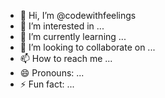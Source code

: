 - 👋 Hi, I’m @codewithfeelings
- 👀 I’m interested in ...
- 🌱 I’m currently learning ...
- 💞️ I’m looking to collaborate on ...
- 📫 How to reach me ...
- 😄 Pronouns: ...
- ⚡ Fun fact: ...

<!---
codewithfeelings/codewithfeelings is a ✨ special ✨ repository because its `README.md` (this file) appears on your GitHub profile.
You can click the Preview link to take a look at your changes.
--->
